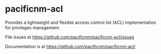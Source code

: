 # pacificnm-acl

Provides a lightweight and flexible access control list (ACL) implementation for privileges management.

File issues at https://github.com/pacificnm/pacificnm-acl/issues

Documentation is at https://github.com/pacificnm/pacificnm-acl/